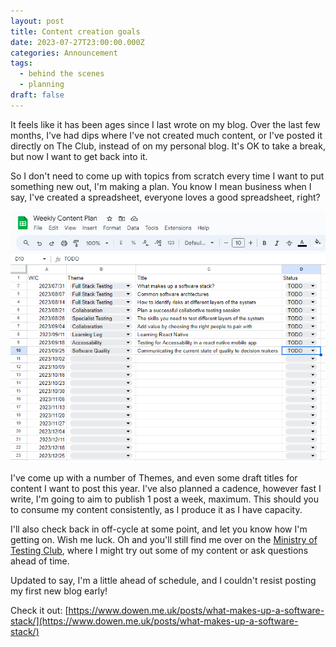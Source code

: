 ```yaml
---
layout: post
title: Content creation goals
date: 2023-07-27T23:00:00.000Z
categories: Announcement
tags:
  - behind the scenes
  - planning
draft: false
---
```


It feels like it has been ages since I last wrote on my blog. Over the last few months, I've had dips where I've not created much content, or I've posted it directly on The Club, instead of on my personal blog. It's OK to take a break, but now I want to get back into it.

So I don't need to come up with topics from scratch every time I want to put something new out, I'm making a plan. You know I mean business when I say, I've created a spreadsheet, everyone loves a good spreadsheet, right?

![](/uploads/content-planning-sheet.PNG)

I've come up with a number of Themes, and even some draft titles for content I want to post this year. I've also planned a cadence, however fast I write, I'm going to aim to publish 1 post a week, maximum. This should you to consume my content consistently, as I produce it as I have capacity.

I'll also check back in off-cycle at some point, and let you know how I'm getting on. Wish me luck. Oh and you'll still find me over on the [Ministry of Testing Club](https://club.ministryoftesting.com/ "Ministry of Testing - The Club"), where I might try out some of my content or ask questions ahead of time.

Updated to say, I'm a little ahead of schedule, and I couldn't resist posting my first new blog early!

Check it out:
[https://www.dowen.me.uk/posts/what-makes-up-a-software-stack/](https://www.dowen.me.uk/posts/what-makes-up-a-software-stack/)
